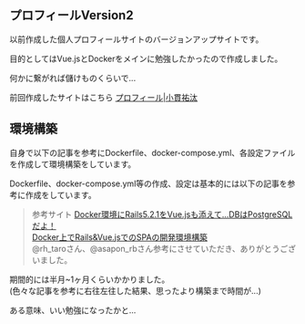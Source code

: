 ## プロフィールVersion2  
以前作成した個人プロフィールサイトのバージョンアップサイトです。  

目的としてはVue.jsとDockerをメインに勉強したかったので作成しました。  

何かに繋がれば儲けものくらいで...

前回作成したサイトはこちら [プロフィール|小貫祐汰](https://yuta-onuki-introduction.herokuapp.com/)  

## 環境構築
自身で以下の記事を参考にDockerfile、docker-compose.yml、各設定ファイルを作成して環境構築をしています。

Dockerfile、docker-compose.yml等の作成、設定は基本的には以下の記事を参考に作成をしています。  

>参考サイト
>[Docker環境にRails5.2.1をVue.jsも添えて...DBはPostgreSQLだよ！](https://qiita.com/asapon_rb/items/507558aad52dc7dd2b32)  
>[Docker上でRails&Vue.jsでのSPAの開発環境構築](https://qiita.com/rh_taro/items/ad1b6effb5b234248235)  
>@rh_taroさん、@asapon_rbさん参考にさせていただき、ありがとうございました。

期間的には半月~1ヶ月くらいかかりました。  
(色々な記事を参考に右往左往した結果、思ったより構築まで時間が...)

ある意味、いい勉強になったかと...
